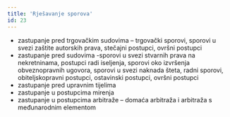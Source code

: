 ```yaml
---
title: 'Rješavanje sporova'
id: 23
---
```


* zastupanje pred trgovačkim sudovima – trgovački sporovi, sporovi u svezi zaštite autorskih prava, stečajni postupci, ovršni postupci
* zastupanje pred sudovima -sporovi u svezi stvarnih prava na nekretninama, postupci radi iseljenja, sporovi oko izvršenja obveznopravnih ugovora, sporovi u svezi naknada šteta, radni sporovi, obiteljskopravni postupci, ostavinski postupci, ovršni postupci
* zastupanje pred upravnim tijelima
* zastupanje u postupcima mirenja
* zastupanje u postupcima arbitraže – domaća arbitraža i arbitraža s međunarodnim elementom